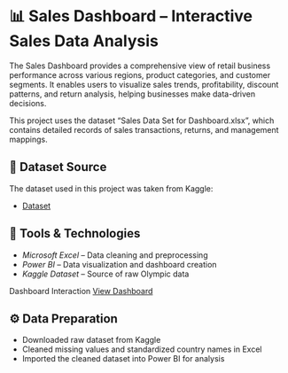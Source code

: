 # 📊 Sales Dashboard – Interactive Sales Data Analysis
The Sales Dashboard provides a comprehensive view of retail business performance across various regions, product categories, and customer segments.
It enables users to visualize sales trends, profitability, discount patterns, and return analysis, helping businesses make data-driven decisions.

This project uses the dataset “Sales Data Set for Dashboard.xlsx”, which contains detailed records of sales transactions, returns, and management mappings.

## 📜 Dataset Source
The dataset used in this project was taken from Kaggle: 
- <a href="https://github.com/Mounikarelli/Sales-Performance-Dashboard/blob/main/Sales%20Data%20Set%20for%20Dashboard.xlsx">Dataset</a>


## 🧰 Tools & Technologies
- *Microsoft Excel* – Data cleaning and preprocessing  
- *Power BI* – Data visualization and dashboard creation  
- *Kaggle Dataset* – Source of raw Olympic data

 Dashboard Interaction <a href="https://github.com/Mounikarelli/Sales-Performance-Dashboard/blob/main/Sales%20Dashboard.png">View Dashboard</a>


 ## ⚙ Data Preparation
- Downloaded raw dataset from Kaggle  
- Cleaned missing values and standardized country names in Excel  
- Imported the cleaned dataset into Power BI for analysis




